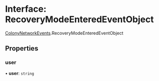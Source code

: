 # Interface: RecoveryModeEnteredEventObject

[ColonyNetworkEvents](../modules/ColonyNetworkEvents.md).RecoveryModeEnteredEventObject

## Properties

### user

• **user**: `string`
